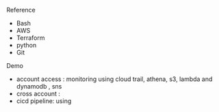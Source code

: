 Reference
- Bash
- AWS
- Terraform
- python
- Git

Demo 
- account access : monitoring using cloud trail, athena, s3, lambda and dynamodb , sns
- cross account :
- cicd pipeline: using


